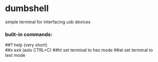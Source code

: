 # dumbshell
simple terminal for interfacing usb devices
### bulit-in commands:
\#\#? help (very short)  
\#\#x exit (aslo CTRL+C)
\#\#ht set terminal to hex mode
\#\#at set terminal to text mode
